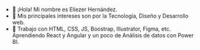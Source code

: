 - 👋 ¡Hola! Mi nombre es Eliezer Hernández.
- 👀 Mis principales intereses son por la Tecnología, Diseño y Desarrollo web.
- 🌱 Trabajo con HTML, CSS, JS, Boostrap, Illustrator, Figma, etc. Aprendiendo React y Angular y un poco de Análisis de datos con Power BI.

<!---
EliezerHernandez/EliezerHernandez is a ✨ special ✨ repository because its `README.md` (this file) appears on your GitHub profile.
You can click the Preview link to take a look at your changes.
--->
